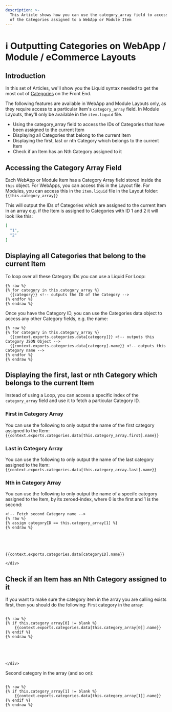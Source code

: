 ```yaml
---
description: >-
  This Article shows how you can use the category_array field to access the IDs
  of the Categories assigned to a WebApp or Module Item
---
```


# ℹ️ Outputting Categories on WebApp / Module / eCommerce Layouts

## Introduction

In this set of Articles, we'll show you the Liquid syntax needed to get the most out of [Categories](https://help.siteglide.com/article/123-categories-getting-started) on the Front End.

The following features are available in WebApp and Module Layouts only, as they require access to a particular Item's `category_array` field. In Module Layouts, they'll only be available in the `item.liquid` file.

* Using the category\_array field to access the IDs of Categories that have been assigned to the current Item
* Displaying all Categories that belong to the current Item
* Displaying the first, last or nth Category which belongs to the current Item
* Check if an Item has an Nth Category assigned to it

## Accessing the Category Array Field

Each WebApp or Module Item has a Category Array field stored inside the `this` object. For WebApps, you can access this in the Layout file. For Modules, you can access this in the `item.liquid` file in the Layout folder: `{{this.category_array}}`

This will output the IDs of Categories which are assigned to the current Item in an array e.g. if the Item is assigned to Categories with ID 1 and 2 it will look like this:

```json
[
  "1",
  "2"
]
```

## Displaying all Categories that belong to the current Item

To loop over all these Category IDs you can use a Liquid For Loop:

```liquid
{% raw %}
{% for category in this.category_array %}
  {{category}} <!-- outputs the ID of the Category -->
{% endfor %}
{% endraw %}

```

Once you have the Category ID, you can use the Categories data object to access any other Category fields, e.g. the name:

```liquid
{% raw %}
{% for category in this.category_array %}
  {{context.exports.categories.data[category]}} <!-- outputs this Category JSON Object -->
  {{context.exports.categories.data[category].name}} <!-- outputs this Category name -->
{% endfor %}
{% endraw %}

```

## Displaying the first, last or nth Category which belongs to the current Item

Instead of using a Loop, you can access a specific index of the `category_array` field and use it to fetch a particular Category ID.

### First in Category Array

You can use the following to only output the name of the first category assigned to the Item:`{{context.exports.categories.data[this.category_array.first].name}}`

### Last in Category Array

You can use the following to only output the name of the last category assigned to the Item:`{{context.exports.categories.data[this.category_array.last].name}}`

### Nth in Category Array

You can use the following to only output the name of a specifc category assigned to the Item, by its zeroed-index, where 0 is the first and 1 is the second:

```liquid
<!-- Fetch second Category name -->
{% raw %}
{% assign categoryID == this.category_array[1] %}
{% endraw %}





{{context.exports.categories.data[categoryID].name}}

</div>
```

## Check if an Item has an Nth Category assigned to it

If you want to make sure the category item in the array you are calling exists first, then you should do the following: First category in the array:

```liquid

{% raw %}
{% if this.category_array[0] != blank %}
    {{context.exports.categories.data[this.category_array[0]].name}}
{% endif %}
{% endraw %}





</div>
```

Second category in the array (and so on):

```liquid

{% raw %}
{% if this.category_array[1] != blank %}
    {{context.exports.categories.data[this.category_array[1]].name}}
{% endif %}
{% endraw %}
```
